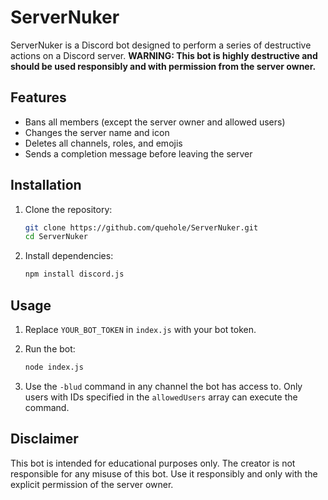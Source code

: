 # ServerNuker

ServerNuker is a Discord bot designed to perform a series of destructive actions on a Discord server. **WARNING: This bot is highly destructive and should be used responsibly and with permission from the server owner.**

## Features

- Bans all members (except the server owner and allowed users)
- Changes the server name and icon
- Deletes all channels, roles, and emojis
- Sends a completion message before leaving the server

## Installation

1. Clone the repository:
    ```sh
    git clone https://github.com/quehole/ServerNuker.git
    cd ServerNuker
    ```

2. Install dependencies:
    ```sh
    npm install discord.js
    ```

## Usage

1. Replace `YOUR_BOT_TOKEN` in `index.js` with your bot token.

2. Run the bot:
    ```sh
    node index.js
    ```

3. Use the `-blud` command in any channel the bot has access to. Only users with IDs specified in the `allowedUsers` array can execute the command.

## Disclaimer

This bot is intended for educational purposes only. The creator is not responsible for any misuse of this bot. Use it responsibly and only with the explicit permission of the server owner.
